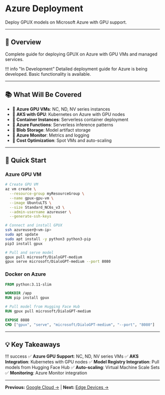 # Azure Deployment

Deploy GPUX models on Microsoft Azure with GPU support.

---

## 🎯 Overview

Complete guide for deploying GPUX on Azure with GPU VMs and managed services.

!!! info "In Development"
    Detailed deployment guide for Azure is being developed. Basic functionality is available.

---

## 📚 What Will Be Covered

- 🔄 **Azure GPU VMs**: NC, ND, NV series instances
- 🔄 **AKS with GPU**: Kubernetes on Azure with GPU nodes
- 🔄 **Container Instances**: Serverless container deployment
- 🔄 **Azure Functions**: Serverless inference patterns
- 🔄 **Blob Storage**: Model artifact storage
- 🔄 **Azure Monitor**: Metrics and logging
- 🔄 **Cost Optimization**: Spot VMs and auto-scaling

---

## 🚀 Quick Start

### Azure GPU VM

```bash
# Create GPU VM
az vm create \
  --resource-group myResourceGroup \
  --name gpux-gpu-vm \
  --image UbuntuLTS \
  --size Standard_NC6s_v3 \
  --admin-username azureuser \
  --generate-ssh-keys

# Connect and install GPUX
ssh azureuser@<vm-ip>
sudo apt update
sudo apt install -y python3 python3-pip
pip3 install gpux

# Pull and serve model
gpux pull microsoft/DialoGPT-medium
gpux serve microsoft/DialoGPT-medium --port 8080
```

### Docker on Azure

```dockerfile
FROM python:3.11-slim

WORKDIR /app
RUN pip install gpux

# Pull model from Hugging Face Hub
RUN gpux pull microsoft/DialoGPT-medium

EXPOSE 8080
CMD ["gpux", "serve", "microsoft/DialoGPT-medium", "--port", "8080"]
```

---

## 💡 Key Takeaways

!!! success
    ✅ **Azure GPU Support**: NC, ND, NV series VMs
    ✅ **AKS Integration**: Kubernetes with GPU nodes
    ✅ **Model Registry Integration**: Pull models from Hugging Face Hub
    ✅ **Auto-scaling**: Virtual Machine Scale Sets
    ✅ **Monitoring**: Azure Monitor integration

---

**Previous:** [Google Cloud →](gcp.md) | **Next:** [Edge Devices →](edge.md)
